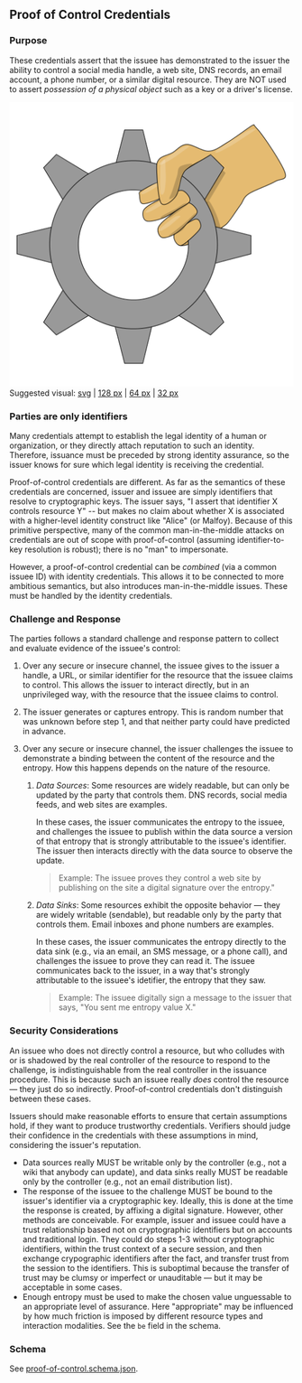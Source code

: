 ## Proof of Control Credentials

### Purpose

These credentials assert that the issuee has demonstrated to the issuer the ability to control a social media handle, a web site, DNS records, an email account, a phone number, or a similar digital resource. They are NOT used to assert *possession of a physical object* such as a key or a driver's license. 

![suggested proof-of-control visual](proof-of-control-512.png)<br>
Suggested visual: [svg](proof-of-control.svg) | [128 px](proof-of-control-128.png) | [64 px](proof-of-control-64.png) | [32 px](proof-of-control-32.png)

### Parties are only identifiers

Many credentials attempt to establish the legal identity of a human or organization, or they directly attach reputation to such an identity. Therefore, issuance must be preceded by strong identity assurance, so the issuer knows for sure which legal identity is receiving the credential.

Proof-of-control credentials are different. As far as the semantics of these credentials are concerned, issuer and issuee are simply identifiers that resolve to cryptographic keys. The issuer says, "I assert that identifier X controls resource Y" -- but makes no claim about whether X is associated with a higher-level identity construct like "Alice" (or Malfoy). Because of this primitive perspective, many of the common man-in-the-middle attacks on credentials are out of scope with proof-of-control (assuming identifier-to-key resolution is robust); there is no "man" to impersonate.

However, a proof-of-control credential can be *combined* (via a common issuee ID) with identity credentials. This allows it to be connected to more ambitious semantics, but also introduces man-in-the-middle issues. These must be handled by the identity credentials.

### Challenge and Response

The parties follows a standard challenge and response pattern to collect and evaluate evidence of the issuee's control:

1. Over any secure or insecure channel, the issuee gives to the issuer a handle, a URL, or similar identifier for the resource that the issuee claims to control. This allows the issuer to interact directly, but in an unprivileged way, with the resource that the issuee claims to control.

2. The issuer generates or captures entropy. This is random number that was unknown before step 1, and that neither party could have predicted in advance.

3. Over any secure or insecure channel, the issuer challenges the issuee to demonstrate a binding between the content of the resource and the entropy. How this happens depends on the nature of the resource.

    1. *Data Sources*: Some resources are widely readable, but can only be updated by the party that controls them. DNS records, social media feeds, and web sites are examples.
   
        In these cases, the issuer communicates the entropy to the issuee, and challenges the issuee to publish within the data source a version of that entropy that is strongly attributable to the issuee's identifier. The issuer then interacts directly with the data source to observe the update.

        >Example: The issuee proves they control a web site by publishing on the site a digital signature over the entropy."

   2. *Data Sinks*: Some resources exhibit the opposite behavior &mdash; they are widely writable (sendable), but readable only by the party that controls them. Email inboxes and phone numbers are examples.
   
        In these cases, the issuer communicates the entropy directly to the data sink (e.g., via an email, an SMS message, or a phone call), and challenges the issuee to prove they can read it. The issuee communicates back to the issuer, in a way that's strongly attributable to the issuee's idetifier, the entropy that they saw.

        >Example: The issuee digitally sign a message to the issuer that says, "You sent me entropy value X."

### Security Considerations

An issuee who does not directly control a resource, but who colludes with or is shadowed by the real controller of the resource to respond to the challenge, is indistinguishable from the real controller in the issuance procedure. This is because such an issuee really *does* control the resource &mdash; they just do so indirectly. Proof-of-control credentials don't distinguish between these cases.

Issuers should make reasonable efforts to ensure that certain assumptions hold, if they want to produce trustworthy credentials. Verifiers should judge their confidence in the credentials with these assumptions in mind, considering the issuer's reputation.

* Data sources really MUST be writable only by the controller (e.g., not a wiki that anybody can update), and data sinks really MUST be readable only by the controller (e.g., not an email distribution list).
* The response of the issuee to the challenge MUST be bound to the issuer's identifier via a cryptographic key. Ideally, this is done at the time the response is created, by affixing a digital signature. However, other methods are conceivable. For example, issuer and issuee could have a trust relationship based not on cryptographic identifiers but on accounts and traditional login. They could do steps 1-3 without cryptographic identifiers, within the trust context of a secure session, and then exchange crypographic identifiers after the fact, and transfer trust from the session to the identifiers. This is suboptimal because the transfer of trust may be clumsy or imperfect or unauditable &mdash; but it may be acceptable in some cases.
* Enough entropy must be used to make the chosen value unguessable to an appropriate level of assurance. Here "appropriate" may be influenced by how much friction is imposed by different resource types and interaction modalities. See the `be` field in the schema.

### Schema
See [proof-of-control.schema.json](proof-of-control.schema.json).
